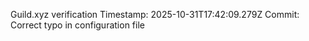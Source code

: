 Guild.xyz verification
Timestamp: 2025-10-31T17:42:09.279Z
Commit: Correct typo in configuration file